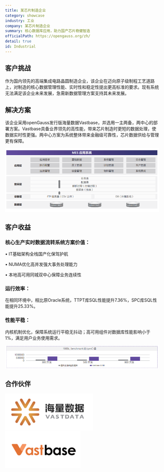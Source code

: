 ```yaml
---
title: 某芯片制造企业
category: showcase
industry: 工业
company: 某芯片制造企业
summary: 核心数据库应用，助力国产芯片稳健智造
officialPath: https://opengauss.org/zh/
detail: true
id: Industrial
---
```


## 客户挑战

作为国内领先的高端集成电路晶圆制造企业，该企业在迈向原子级制程工艺道路上，对制造的核心数据管理性能、实时性和稳定性提出更高标准的要求。现有系统无法满足该企业未来发展，急需新数据管理方案支持其未来发展。

## 解决方案

该企业采用openGauss发行版海量数据Vastbase，并选用一主两备，两中心的部署方案。Vastbase具备业界领先的高性能，带来芯片制造时更短的数据处理，使数据实时性更强。两中心方案为系统整体带来金融级可靠性，芯片数据供给与管理更有保障。

<div class="case-img"><img src="./i1.png"/></div>

## 客户收益

### 核心生产实时数据流转系统方案价值：

• IT基础架构全栈国产化保驾护航

• NUMA优化高并发强大事务处理能力

• 本地高可用同城双中心保障业务连续性

### 运行效率：

在相同环境中，相比原Oracle系统，TTPT库SQL性能提升7.36%，SPC库SQL性能提升25.33%。

### 性能平稳：

内核机制优化，保障系统运行平稳无抖动；高可用组件对数据库性能影响小于1%，满足用户业务使用需求。

<div class="case-img"><img src="./i2.png"/></div>

## 合作伙伴

<div class=logo>
    <img src="./hailiangshuju.png"/>
    <img src="./vastbase.png"/>
</div>
